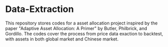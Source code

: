 # Data-Extraction
This repository stores codes for a asset allocation project inspired by the paper "Adaptive Asset Allocation: A Primer" by Butler, Philbrick, and Gordillo.
The codes cover the process from price data exaction to backtest, with assets in both global market and Chinese market.
